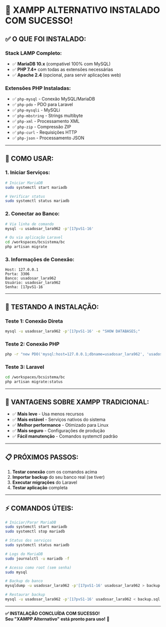 # 🎯 XAMPP ALTERNATIVO INSTALADO COM SUCESSO!

## ✅ **O QUE FOI INSTALADO:**

### **Stack LAMP Completo:**
- ✅ **MariaDB 10.x** (compatível 100% com MySQL)
- ✅ **PHP 7.4+** com todas as extensões necessárias
- ✅ **Apache 2.4** (opcional, para servir aplicações web)

### **Extensões PHP Instaladas:**
- ✅ `php-mysql` - Conexão MySQL/MariaDB
- ✅ `php-pdo` - PDO para Laravel
- ✅ `php-mysqli` - MySQLi
- ✅ `php-mbstring` - Strings multibyte
- ✅ `php-xml` - Processamento XML
- ✅ `php-zip` - Compressão ZIP
- ✅ `php-curl` - Requisições HTTP
- ✅ `php-json` - Processamento JSON

---

## 🚀 **COMO USAR:**

### **1. Iniciar Serviços:**
```bash
# Iniciar MariaDB
sudo systemctl start mariadb

# Verificar status
sudo systemctl status mariadb
```

### **2. Conectar ao Banco:**
```bash
# Via linha de comando
mysql -u usadosar_lara962 -p'[17pvS1-16'

# Ou via aplicação Laravel
cd /workspaces/bcsistema/bc
php artisan migrate
```

### **3. Informações de Conexão:**
```
Host: 127.0.0.1
Porta: 3306
Banco: usadosar_lara962
Usuário: usadosar_lara962
Senha: [17pvS1-16
```

---

## 🧪 **TESTANDO A INSTALAÇÃO:**

### **Teste 1: Conexão Direta**
```bash
mysql -u usadosar_lara962 -p'[17pvS1-16' -e "SHOW DATABASES;"
```

### **Teste 2: Conexão PHP**
```bash
php -r "new PDO('mysql:host=127.0.0.1;dbname=usadosar_lara962', 'usadosar_lara962', '[17pvS1-16'); echo 'Conexão OK';"
```

### **Teste 3: Laravel**
```bash
cd /workspaces/bcsistema/bc
php artisan migrate:status
```

---

## 🎯 **VANTAGENS SOBRE XAMPP TRADICIONAL:**

- ✅ **Mais leve** - Usa menos recursos
- ✅ **Mais estável** - Serviços nativos do sistema
- ✅ **Melhor performance** - Otimizado para Linux
- ✅ **Mais seguro** - Configurações de produção
- ✅ **Fácil manutenção** - Comandos systemctl padrão

---

## 📋 **PRÓXIMOS PASSOS:**

1. **Testar conexão** com os comandos acima
2. **Importar backup** do seu banco real (se tiver)
3. **Executar migrações** do Laravel
4. **Testar aplicação** completa

---

## ⚡ **COMANDOS ÚTEIS:**

```bash
# Iniciar/Parar MariaDB
sudo systemctl start mariadb
sudo systemctl stop mariadb

# Status dos serviços
sudo systemctl status mariadb

# Logs do MariaDB
sudo journalctl -u mariadb -f

# Acesso como root (sem senha)
sudo mysql

# Backup do banco
mysqldump -u usadosar_lara962 -p'[17pvS1-16' usadosar_lara962 > backup.sql

# Restaurar backup
mysql -u usadosar_lara962 -p'[17pvS1-16' usadosar_lara962 < backup.sql
```

---

**✅ INSTALAÇÃO CONCLUÍDA COM SUCESSO!**  
**Seu "XAMPP Alternativo" está pronto para uso!** 🚀
